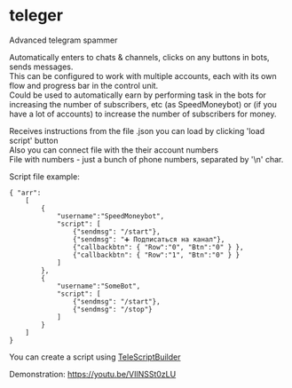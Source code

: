 # teleger

Advanced telegram spammer   

Automatically enters to chats & channels, clicks on any buttons in bots, sends messages.      
This can be configured to work with multiple accounts, each with its own flow and progress bar in the control unit.     
Could be used to automatically earn by performing task in the bots for increasing the number of subscribers, etc (as SpeedMoneybot) or (if you have a lot of accounts) to increase the number of subscribers for money.    


Receives instructions from the file .json you can load by clicking 'load script' button     
Also you can connect file with the their account numbers      
File with numbers - just a bunch of phone numbers, separated by '\n' char.      

Script file example:     

    { "arr": 
        [ 
            { 
                "username":"SpeedMoneybot",       
                "script": [      
                    {"sendmsg": "/start"},     
                    {"sendmsg": "➕ Подписаться на канал"},        
                    {"callbackbtn": { "Row":"0", "Btn":"0" } },      
                    {"callbackbtn": { "Row":"1", "Btn":"0" } }     
                ]     
            },     
            {
                "username":"SomeBot",    
                "script": [    
                    {"sendmsg": "/start"},     
                    {"sendmsg": "/stop"} 
                ]     
            }     
        ] 
    }    

You can create a script using <a href='https://github.com/EvKator/TeleScriptBuilder'>TeleScriptBuilder</a>    


Demonstration: <https://youtu.be/VIlNSSt0zLU> 
